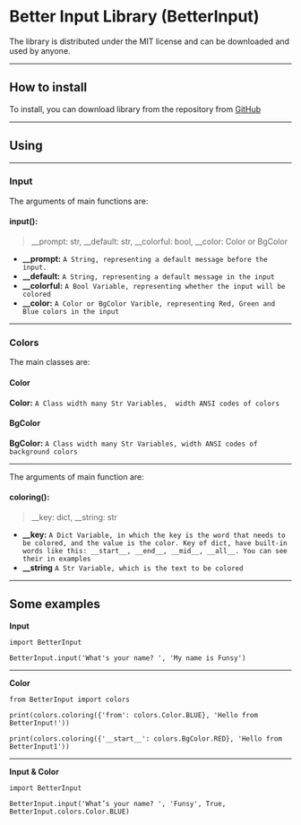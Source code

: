 # **Better Input Library (BetterInput)**

The library is distributed under the MIT license and can be downloaded and used by anyone.

----------


## How to install
To install, you can download library from the repository from [GitHub](https://github.com/FunsyCode/BetterInput.git)

----------

## Using

----------

### Input
The arguments of main functions are:

#### input():
>__prompt: str, __default: str, __colorful: bool, __color: Color or BgColor

- **__prompt:**     `A String, representing a default message before the input.`
- **__default:**    `A String, representing a default message in the input`
- **__colorful:**   `A Bool Variable, representing whether the input will be colored`
- **__color:**      `A Color or BgColor Varible, representing Red, Green and Blue colors in the input`

----------
### Colors

The main classes are:

#### Color
**Color:**       `A Class width many Str Variables,  width ANSI codes of colors`

#### BgColor
**BgColor:**     `A Class width many Str Variables, width ANSI codes of background colors`

----------

The arguments of main function are:

#### coloring():
>__key: dict, __string: str

- **__key:**      `A Dict Variable, in which the key is the word that needs to be colored, and the value is the color. Key of dict, have built-in words like this: __start__, __end__, __mid__, __all__. You can see their in examples`
- **__string**    `A Str Variable, which is the text to be colored`

----------

## Some examples

**Input**
    
    import BetterInput

    BetterInput.input('What's your name? ', 'My name is Funsy')

----------
    
**Color**
  
    from BetterInput import colors
    
    print(colors.coloring({'from': colors.Color.BLUE}, 'Hello from BetterInput!'))
    
    print(colors.coloring({'__start__': colors.BgColor.RED}, 'Hello from BetterInput1'))


----------

**Input & Color**
     
    import BetterInput
    
    BetterInput.input('What’s your name? ', 'Funsy', True, BetterInput.colors.Color.BLUE)
